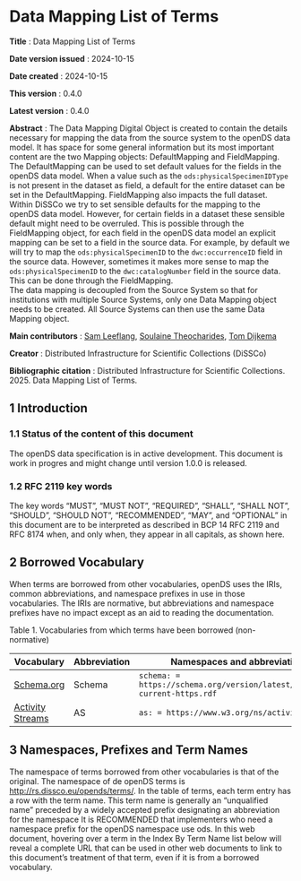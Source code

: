 # Data Mapping List of Terms 

**Title**
: Data Mapping List of Terms

**Date version issued**
: 2024-10-15

**Date created**
: 2024-10-15

**This version**
: 0.4.0

**Latest version**
: 0.4.0

**Abstract**
: The Data Mapping Digital Object is created to contain the details necessary for mapping the data from the source system to the openDS data model.
It has space for some general information but its most important content are the two Mapping objects: DefaultMapping and FieldMapping.  
The DefaultMapping can be used to set default values for the fields in the openDS data model.
When a value such as the `ods:physicalSpecimenIDType` is not present in the dataset as field, a default for the entire dataset can be set in the DefaultMapping.
FieldMapping also impacts the full dataset. Within DiSSCo we try to set sensible defaults for the mapping to the openDS data model.
However, for certain fields in a dataset these sensible default might need to be overruled.
This is possible through the FieldMapping object, for each field in the openDS data model an explicit mapping can be set to a field in the source data.
For example, by default we will try to map the `ods:physicalSpecimenID` to the `dwc:occurrenceID` field in the source data.
However, sometimes it makes more sense to map the `ods:physicalSpecimenID` to the `dwc:catalogNumber` field in the source data.
This can be done through the FieldMapping.  
The data mapping is decoupled from the Source System so that for institutions with multiple Source Systems, only one Data Mapping object needs to be created.
All Source Systems can then use the same Data Mapping object.

**Main contributors**
: [Sam Leeflang](https://orcid.org/0000-0002-5669-2769), [Soulaine Theocharides](https://orcid.org/0000-0001-7573-4330), [Tom Dijkema](https://orcid.org/0000-0001-9790-9277)

**Creator**
: Distributed Infrastructure for Scientific Collections (DiSSCo)

**Bibliographic citation**
: Distributed Infrastructure for Scientific Collections. 2025. Data Mapping List of Terms.

## 1 Introduction <span id="1-introduction"></span>
### 1.1 Status of the content of this document <span id="11-status-of-the-content-of-this-document"></span>
The openDS data specification is in active development.
This document is work in progres and might change until version 1.0.0 is released.

### 1.2 RFC 2119 key words <span id="12-rfc-2119-key-words"></span>
The key words “MUST”, “MUST NOT”, “REQUIRED”, “SHALL”, “SHALL NOT”, “SHOULD”, “SHOULD NOT”, “RECOMMENDED”, “MAY”, and “OPTIONAL” in this document are to be interpreted as described in BCP 14 RFC 2119 and RFC 8174 when, and only when, they appear in all capitals, as shown here.

## 2 Borrowed Vocabulary <span id="2-borrowed-vocabulary"></span>
When terms are borrowed from other vocabularies, openDS uses the IRIs, common abbreviations, and namespace prefixes in use in those vocabularies. The IRIs are normative, but abbreviations and namespace prefixes have no impact except as an aid to reading the documentation.

Table 1. Vocabularies from which terms have been borrowed (non-normative)

| Vocabulary                                                                | Abbreviation | Namespaces and abbreviations                                               |
|---------------------------------------------------------------------------|--------------|----------------------------------------------------------------------------|
| [Schema.org](https://schema.org/)                                         | Schema       | `schema: =  https://schema.org/version/latest/schemaorg-current-https.rdf` | 
| [Activity Streams](https://www.w3.org/TR/activitystreams-vocabulary/) | AS         | `as: = https://www.w3.org/ns/activitystreams#`                             |

## 3 Namespaces, Prefixes and Term Names <span id="3-namespace-prefixes-term-names"></span>
The namespace of terms borrowed from other vocabularies is that of the original. 
The namespace of de openDS terms is http://rs.dissco.eu/opends/terms/. In the table of terms, each term entry has a row with the term name. 
This term name is generally an “unqualified name” preceded by a widely accepted prefix designating an abbreviation for the namespace It is RECOMMENDED that implementers who need a namespace prefix for the openDS namespace use ods. 
In this web document, hovering over a term in the Index By Term Name list below will reveal a complete URL that can be used in other web documents to link to this document’s treatment of that term, even if it is from a borrowed vocabulary. 
